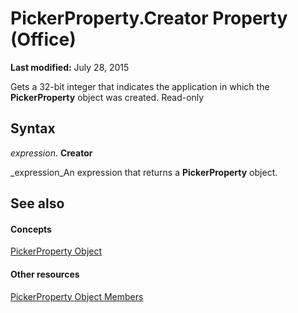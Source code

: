
# PickerProperty.Creator Property (Office)

 **Last modified:** July 28, 2015

Gets a 32-bit integer that indicates the application in which the  **PickerProperty** object was created. Read-only

## Syntax

 _expression_. **Creator**

 _expression_An expression that returns a  **PickerProperty** object.


## See also


#### Concepts


 [PickerProperty Object](fd3702fe-bf03-f22c-78c2-ac6c47a1d028.md)
#### Other resources


 [PickerProperty Object Members](0896b930-e732-832c-ff09-8a283628524c.md)

